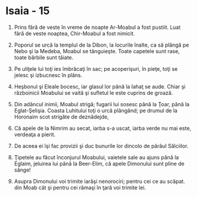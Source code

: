 # Isaia - 15

1. Prins fără de veste în vreme de noapte Ar-Moabul a fost pustiit. Luat fără de veste noaptea, Chir-Moabul a fost nimicit.

2. Poporul se urcă la templul de la Dibon, la locurile înalte, ca să plângă pe Nebo şi la Medeba, Moabul se tânguieşte. Toate capetele sunt rase, toate bărbile sunt tăiate.

3. Pe uliţele lui toţi ies îmbrăcaţi în sac; pe acoperişuri, în pieţe, toţi se jelesc şi izbucnesc în plâns.

4. Heşbonul şi Eleale bocesc, iar glasul lor până la Iahaţ se aude. Chiar şi războinicii Moabului se vaită şi sufletul le este cuprins de groază.

5. Din adâncul inimii, Moabul strigă; fugarii lui sosesc până la Ţoar, până la Eglat-Şelişia. Coasta Luhitului toţi o urcă plângând; pe drumul de la Horonaim scot strigăte de deznădejde,

6. Că apele de la Nimrim au secat, iarba s-a uscat, iarba verde nu mai este, verdeaţa a pierit.

7. De aceea ei îşi fac provizii şi duc bunurile lor dincolo de pârâul Sălciilor.

8. Ţipetele au făcut înconjurul Moabului, vaietele sale au ajuns până la Eglaim, jeluirea lui până la Beer-Elim, că apele Dimonului sunt pline de sânge!

9. Asupra Dimonului voi trimite iarăşi nenorociri; pentru cei ce au scăpat. din Moab cât şi pentru cei rămaşi în ţară voi trimite lei.

